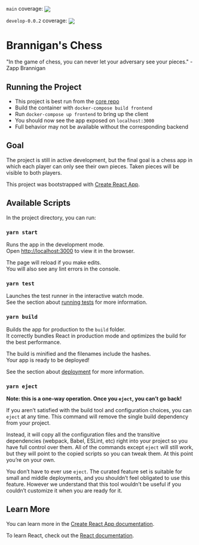 `main` coverage:
<img align='center' src="https://codecov.io/gh/seamuslowry/brannigans-chess-frontend/branch/main/graph/badge.svg"/>

`develop-0.0.2` coverage:
<img align='center' src="https://codecov.io/gh/seamuslowry/brannigans-chess-frontend/branch/develop-0.0.2/graph/badge.svg"/>

# Brannigan's Chess

"In the game of chess, you can never let your adversary see your pieces." -Zapp Brannigan

## Running the Project

- This project is best run from the [core repo](https://github.com/seamuslowry/brannigans-chess)
- Build the container with `docker-compose build frontend`
- Run `docker-compose up frontend` to bring up the client
- You should now see the app exposed on `localhost:3000`
- Full behavior may not be available without the corresponding backend

## Goal

The project is still in active development, but the final goal is a chess app in which each player can only see their own pieces. Taken pieces will be visible to both players.

This project was bootstrapped with [Create React App](https://github.com/facebook/create-react-app).

## Available Scripts

In the project directory, you can run:

### `yarn start`

Runs the app in the development mode.<br />
Open [http://localhost:3000](http://localhost:3000) to view it in the browser.

The page will reload if you make edits.<br />
You will also see any lint errors in the console.

### `yarn test`

Launches the test runner in the interactive watch mode.<br />
See the section about [running tests](https://facebook.github.io/create-react-app/docs/running-tests) for more information.

### `yarn build`

Builds the app for production to the `build` folder.<br />
It correctly bundles React in production mode and optimizes the build for the best performance.

The build is minified and the filenames include the hashes.<br />
Your app is ready to be deployed!

See the section about [deployment](https://facebook.github.io/create-react-app/docs/deployment) for more information.

### `yarn eject`

**Note: this is a one-way operation. Once you `eject`, you can’t go back!**

If you aren’t satisfied with the build tool and configuration choices, you can `eject` at any time. This command will remove the single build dependency from your project.

Instead, it will copy all the configuration files and the transitive dependencies (webpack, Babel, ESLint, etc) right into your project so you have full control over them. All of the commands except `eject` will still work, but they will point to the copied scripts so you can tweak them. At this point you’re on your own.

You don’t have to ever use `eject`. The curated feature set is suitable for small and middle deployments, and you shouldn’t feel obligated to use this feature. However we understand that this tool wouldn’t be useful if you couldn’t customize it when you are ready for it.

## Learn More

You can learn more in the [Create React App documentation](https://facebook.github.io/create-react-app/docs/getting-started).

To learn React, check out the [React documentation](https://reactjs.org/).
